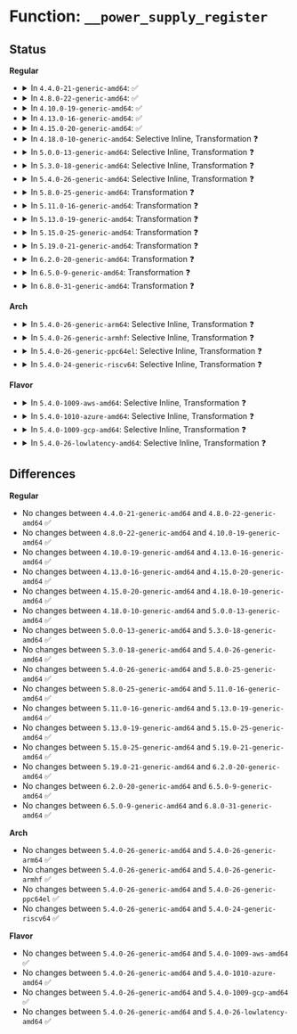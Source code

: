 # Function: <code>__power_supply_register</code>

## Status
<b>Regular</b>
<ul>
<li>
<details>
<summary>In <code>4.4.0-21-generic-amd64</code>: ✅</summary>

```c
struct power_supply * __power_supply_register(struct device * parent, const struct power_supply_desc * desc, const struct power_supply_config * cfg, bool ws)
```

```json
{
  "name": "__power_supply_register",
  "collision_type": "Unique Static",
  "inline_type": "No",
  "funcs": [
    {
      "addr": 18446744071585657728,
      "name": "__power_supply_register",
      "external": false,
      "loc": "drivers/power/power_supply_core.c:704",
      "file": "drivers/power/power_supply_core.c",
      "inline": "seen, unknown",
      "caller_inline": [],
      "caller_func": [
        "drivers/power/power_supply_core.c:power_supply_register",
        "drivers/power/power_supply_core.c:power_supply_register_no_ws",
        "drivers/power/power_supply_core.c:devm_power_supply_register",
        "drivers/power/power_supply_core.c:devm_power_supply_register_no_ws"
      ]
    }
  ],
  "symbols": [
    {
      "addr": 18446744071585657728,
      "name": "__power_supply_register",
      "section": ".text",
      "bind": "STB_LOCAL",
      "size": 821
    }
  ]
}
```
</details>
</li>
<li>
<details>
<summary>In <code>4.8.0-22-generic-amd64</code>: ✅</summary>

```c
struct power_supply * __power_supply_register(struct device * parent, const struct power_supply_desc * desc, const struct power_supply_config * cfg, bool ws)
```

```json
{
  "name": "__power_supply_register",
  "collision_type": "Unique Static",
  "inline_type": "No",
  "funcs": [
    {
      "addr": 18446744071586054656,
      "name": "__power_supply_register",
      "external": false,
      "loc": "drivers/power/power_supply_core.c:712",
      "file": "drivers/power/power_supply_core.c",
      "inline": "seen, unknown",
      "caller_inline": [],
      "caller_func": [
        "drivers/power/power_supply_core.c:devm_power_supply_register_no_ws",
        "drivers/power/power_supply_core.c:devm_power_supply_register",
        "drivers/power/power_supply_core.c:power_supply_register_no_ws",
        "drivers/power/power_supply_core.c:power_supply_register"
      ]
    }
  ],
  "symbols": [
    {
      "addr": 18446744071586054656,
      "name": "__power_supply_register",
      "section": ".text",
      "bind": "STB_LOCAL",
      "size": 815
    }
  ]
}
```
</details>
</li>
<li>
<details>
<summary>In <code>4.10.0-19-generic-amd64</code>: ✅</summary>

```c
struct power_supply * __power_supply_register(struct device * parent, const struct power_supply_desc * desc, const struct power_supply_config * cfg, bool ws)
```

```json
{
  "name": "__power_supply_register",
  "collision_type": "Unique Static",
  "inline_type": "No",
  "funcs": [
    {
      "addr": 18446744071586252400,
      "name": "__power_supply_register",
      "external": false,
      "loc": "drivers/power/supply/power_supply_core.c:712",
      "file": "drivers/power/supply/power_supply_core.c",
      "inline": "seen, unknown",
      "caller_inline": [],
      "caller_func": [
        "drivers/power/supply/power_supply_core.c:devm_power_supply_register_no_ws",
        "drivers/power/supply/power_supply_core.c:devm_power_supply_register",
        "drivers/power/supply/power_supply_core.c:power_supply_register_no_ws",
        "drivers/power/supply/power_supply_core.c:power_supply_register"
      ]
    }
  ],
  "symbols": [
    {
      "addr": 18446744071586252400,
      "name": "__power_supply_register",
      "section": ".text",
      "bind": "STB_LOCAL",
      "size": 815
    }
  ]
}
```
</details>
</li>
<li>
<details>
<summary>In <code>4.13.0-16-generic-amd64</code>: ✅</summary>

```c
struct power_supply * __power_supply_register(struct device * parent, const struct power_supply_desc * desc, const struct power_supply_config * cfg, bool ws)
```

```json
{
  "name": "__power_supply_register",
  "collision_type": "Unique Static",
  "inline_type": "No",
  "funcs": [
    {
      "addr": 18446744071586351408,
      "name": "__power_supply_register",
      "external": false,
      "loc": "drivers/power/supply/power_supply_core.c:801",
      "file": "drivers/power/supply/power_supply_core.c",
      "inline": "seen, unknown",
      "caller_inline": [],
      "caller_func": [
        "drivers/power/supply/power_supply_core.c:devm_power_supply_register_no_ws",
        "drivers/power/supply/power_supply_core.c:devm_power_supply_register",
        "drivers/power/supply/power_supply_core.c:power_supply_register_no_ws",
        "drivers/power/supply/power_supply_core.c:power_supply_register"
      ]
    }
  ],
  "symbols": [
    {
      "addr": 18446744071586351408,
      "name": "__power_supply_register",
      "section": ".text",
      "bind": "STB_LOCAL",
      "size": 937
    }
  ]
}
```
</details>
</li>
<li>
<details>
<summary>In <code>4.15.0-20-generic-amd64</code>: ✅</summary>

```c
struct power_supply * __power_supply_register(struct device * parent, const struct power_supply_desc * desc, const struct power_supply_config * cfg, bool ws)
```

```json
{
  "name": "__power_supply_register",
  "collision_type": "Unique Static",
  "inline_type": "No",
  "funcs": [
    {
      "addr": 18446744071586816192,
      "name": "__power_supply_register",
      "external": false,
      "loc": "drivers/power/supply/power_supply_core.c:839",
      "file": "drivers/power/supply/power_supply_core.c",
      "inline": "seen, unknown",
      "caller_inline": [],
      "caller_func": [
        "drivers/power/supply/power_supply_core.c:devm_power_supply_register_no_ws",
        "drivers/power/supply/power_supply_core.c:devm_power_supply_register",
        "drivers/power/supply/power_supply_core.c:power_supply_register_no_ws",
        "drivers/power/supply/power_supply_core.c:power_supply_register"
      ]
    }
  ],
  "symbols": [
    {
      "addr": 18446744071586816192,
      "name": "__power_supply_register",
      "section": ".text",
      "bind": "STB_LOCAL",
      "size": 924
    }
  ]
}
```
</details>
</li>
<li>
<details>
<summary>In <code>4.18.0-10-generic-amd64</code>: Selective Inline, Transformation ❓</summary>

```c
struct power_supply * __power_supply_register(struct device * parent, const struct power_supply_desc * desc, const struct power_supply_config * cfg, bool ws)
```

```json
{
  "name": "__power_supply_register",
  "collision_type": "Unique Static",
  "inline_type": "Selective",
  "funcs": [
    {
      "addr": 0,
      "name": "__power_supply_register",
      "external": false,
      "loc": "drivers/power/supply/power_supply_core.c:846",
      "file": "drivers/power/supply/power_supply_core.c",
      "inline": "not declared, inlined",
      "caller_inline": [],
      "caller_func": [
        "drivers/power/supply/power_supply_core.c:devm_power_supply_register_no_ws",
        "drivers/power/supply/power_supply_core.c:devm_power_supply_register",
        "drivers/power/supply/power_supply_core.c:power_supply_register_no_ws",
        "drivers/power/supply/power_supply_core.c:power_supply_register"
      ]
    }
  ],
  "symbols": [
    {
      "addr": 18446744071587108080,
      "name": "__power_supply_register",
      "section": ".text",
      "bind": "STB_LOCAL",
      "size": 1010
    },
    {
      "addr": 18446744071587109475,
      "name": "__power_supply_register.cold.17",
      "section": ".text",
      "bind": "STB_LOCAL",
      "size": 27
    }
  ]
}
```
</details>
</li>
<li>
<details>
<summary>In <code>5.0.0-13-generic-amd64</code>: Selective Inline, Transformation ❓</summary>

```c
struct power_supply * __power_supply_register(struct device * parent, const struct power_supply_desc * desc, const struct power_supply_config * cfg, bool ws)
```

```json
{
  "name": "__power_supply_register",
  "collision_type": "Unique Static",
  "inline_type": "Selective",
  "funcs": [
    {
      "addr": 18446744071587286173,
      "name": "__power_supply_register",
      "external": false,
      "loc": "drivers/power/supply/power_supply_core.c:984",
      "file": "drivers/power/supply/power_supply_core.c",
      "inline": "not declared, inlined",
      "caller_inline": [],
      "caller_func": [
        "drivers/power/supply/power_supply_core.c:devm_power_supply_register_no_ws",
        "drivers/power/supply/power_supply_core.c:devm_power_supply_register",
        "drivers/power/supply/power_supply_core.c:power_supply_register_no_ws",
        "drivers/power/supply/power_supply_core.c:power_supply_register"
      ]
    }
  ],
  "symbols": [
    {
      "addr": 18446744071587286032,
      "name": "__power_supply_register",
      "section": ".text",
      "bind": "STB_LOCAL",
      "size": 1022
    },
    {
      "addr": 18446744071587287527,
      "name": "__power_supply_register.cold.21",
      "section": ".text",
      "bind": "STB_LOCAL",
      "size": 27
    }
  ]
}
```
</details>
</li>
<li>
<details>
<summary>In <code>5.3.0-18-generic-amd64</code>: Selective Inline, Transformation ❓</summary>

```c
struct power_supply * __power_supply_register(struct device * parent, const struct power_supply_desc * desc, const struct power_supply_config * cfg, bool ws)
```

```json
{
  "name": "__power_supply_register",
  "collision_type": "Unique Static",
  "inline_type": "Selective",
  "funcs": [
    {
      "addr": 18446744071587555504,
      "name": "__power_supply_register",
      "external": false,
      "loc": "drivers/power/supply/power_supply_core.c:994",
      "file": "drivers/power/supply/power_supply_core.c",
      "inline": "not declared, inlined",
      "caller_inline": [],
      "caller_func": [
        "drivers/power/supply/power_supply_core.c:devm_power_supply_register_no_ws",
        "drivers/power/supply/power_supply_core.c:devm_power_supply_register",
        "drivers/power/supply/power_supply_core.c:power_supply_register_no_ws",
        "drivers/power/supply/power_supply_core.c:power_supply_register"
      ]
    }
  ],
  "symbols": [
    {
      "addr": 18446744071587555504,
      "name": "__power_supply_register.part.0",
      "section": ".text",
      "bind": "STB_LOCAL",
      "size": 931
    },
    {
      "addr": 18446744071587556448,
      "name": "__power_supply_register",
      "section": ".text",
      "bind": "STB_LOCAL",
      "size": 163
    },
    {
      "addr": 18446744071587557134,
      "name": "__power_supply_register.cold",
      "section": ".text",
      "bind": "STB_LOCAL",
      "size": 33
    }
  ]
}
```
</details>
</li>
<li>
<details>
<summary>In <code>5.4.0-26-generic-amd64</code>: Selective Inline, Transformation ❓</summary>

```c
struct power_supply * __power_supply_register(struct device * parent, const struct power_supply_desc * desc, const struct power_supply_config * cfg, bool ws)
```

```json
{
  "name": "__power_supply_register",
  "collision_type": "Unique Static",
  "inline_type": "Selective",
  "funcs": [
    {
      "addr": 18446744071587758816,
      "name": "__power_supply_register",
      "external": false,
      "loc": "drivers/power/supply/power_supply_core.c:994",
      "file": "drivers/power/supply/power_supply_core.c",
      "inline": "not declared, inlined",
      "caller_inline": [],
      "caller_func": [
        "drivers/power/supply/power_supply_core.c:devm_power_supply_register_no_ws",
        "drivers/power/supply/power_supply_core.c:devm_power_supply_register",
        "drivers/power/supply/power_supply_core.c:power_supply_register_no_ws",
        "drivers/power/supply/power_supply_core.c:power_supply_register"
      ]
    }
  ],
  "symbols": [
    {
      "addr": 18446744071587758816,
      "name": "__power_supply_register.part.0",
      "section": ".text",
      "bind": "STB_LOCAL",
      "size": 931
    },
    {
      "addr": 18446744071587759760,
      "name": "__power_supply_register",
      "section": ".text",
      "bind": "STB_LOCAL",
      "size": 163
    },
    {
      "addr": 18446744071587760408,
      "name": "__power_supply_register.cold",
      "section": ".text",
      "bind": "STB_LOCAL",
      "size": 33
    }
  ]
}
```
</details>
</li>
<li>
<details>
<summary>In <code>5.8.0-25-generic-amd64</code>: Transformation ❓</summary>

```c
struct power_supply * __power_supply_register(struct device * parent, const struct power_supply_desc * desc, const struct power_supply_config * cfg, bool ws)
```

```json
{
  "name": "__power_supply_register",
  "collision_type": "Unique Static",
  "inline_type": "No",
  "funcs": [
    {
      "addr": 0,
      "name": "__power_supply_register",
      "external": false,
      "loc": "drivers/power/supply/power_supply_core.c:1067",
      "file": "drivers/power/supply/power_supply_core.c",
      "inline": "seen, unknown",
      "caller_inline": [],
      "caller_func": [
        "drivers/power/supply/power_supply_core.c:devm_power_supply_register_no_ws",
        "drivers/power/supply/power_supply_core.c:devm_power_supply_register",
        "drivers/power/supply/power_supply_core.c:power_supply_register_no_ws",
        "drivers/power/supply/power_supply_core.c:power_supply_register"
      ]
    }
  ],
  "symbols": [
    {
      "addr": 18446744071588603744,
      "name": "__power_supply_register",
      "section": ".text",
      "bind": "STB_LOCAL",
      "size": 1000
    },
    {
      "addr": 18446744071588606101,
      "name": "__power_supply_register.cold",
      "section": ".text",
      "bind": "STB_LOCAL",
      "size": 35
    }
  ]
}
```
</details>
</li>
<li>
<details>
<summary>In <code>5.11.0-16-generic-amd64</code>: Transformation ❓</summary>

```c
struct power_supply * __power_supply_register(struct device * parent, const struct power_supply_desc * desc, const struct power_supply_config * cfg, bool ws)
```

```json
{
  "name": "__power_supply_register",
  "collision_type": "Unique Static",
  "inline_type": "No",
  "funcs": [
    {
      "addr": 0,
      "name": "__power_supply_register",
      "external": false,
      "loc": "drivers/power/supply/power_supply_core.c:1091",
      "file": "drivers/power/supply/power_supply_core.c",
      "inline": "seen, unknown",
      "caller_inline": [],
      "caller_func": [
        "drivers/power/supply/power_supply_core.c:devm_power_supply_register_no_ws",
        "drivers/power/supply/power_supply_core.c:devm_power_supply_register",
        "drivers/power/supply/power_supply_core.c:power_supply_register_no_ws",
        "drivers/power/supply/power_supply_core.c:power_supply_register"
      ]
    }
  ],
  "symbols": [
    {
      "addr": 18446744071588626944,
      "name": "__power_supply_register",
      "section": ".text",
      "bind": "STB_LOCAL",
      "size": 930
    },
    {
      "addr": 18446744071591580501,
      "name": "__power_supply_register.cold",
      "section": ".text",
      "bind": "STB_LOCAL",
      "size": 27
    }
  ]
}
```
</details>
</li>
<li>
<details>
<summary>In <code>5.13.0-19-generic-amd64</code>: Transformation ❓</summary>

```c
struct power_supply * __power_supply_register(struct device * parent, const struct power_supply_desc * desc, const struct power_supply_config * cfg, bool ws)
```

```json
{
  "name": "__power_supply_register",
  "collision_type": "Unique Static",
  "inline_type": "No",
  "funcs": [
    {
      "addr": 0,
      "name": "__power_supply_register",
      "external": false,
      "loc": "drivers/power/supply/power_supply_core.c:1091",
      "file": "drivers/power/supply/power_supply_core.c",
      "inline": "seen, unknown",
      "caller_inline": [],
      "caller_func": [
        "drivers/power/supply/power_supply_core.c:devm_power_supply_register_no_ws",
        "drivers/power/supply/power_supply_core.c:devm_power_supply_register",
        "drivers/power/supply/power_supply_core.c:power_supply_register_no_ws",
        "drivers/power/supply/power_supply_core.c:power_supply_register"
      ]
    }
  ],
  "symbols": [
    {
      "addr": 18446744071588511728,
      "name": "__power_supply_register",
      "section": ".text",
      "bind": "STB_LOCAL",
      "size": 1063
    },
    {
      "addr": 18446744071591523321,
      "name": "__power_supply_register.cold",
      "section": ".text",
      "bind": "STB_LOCAL",
      "size": 35
    }
  ]
}
```
</details>
</li>
<li>
<details>
<summary>In <code>5.15.0-25-generic-amd64</code>: Transformation ❓</summary>

```c
struct power_supply * __power_supply_register(struct device * parent, const struct power_supply_desc * desc, const struct power_supply_config * cfg, bool ws)
```

```json
{
  "name": "__power_supply_register",
  "collision_type": "Unique Static",
  "inline_type": "No",
  "funcs": [
    {
      "addr": 0,
      "name": "__power_supply_register",
      "external": false,
      "loc": "drivers/power/supply/power_supply_core.c:1114",
      "file": "drivers/power/supply/power_supply_core.c",
      "inline": "seen, unknown",
      "caller_inline": [],
      "caller_func": [
        "drivers/power/supply/power_supply_core.c:devm_power_supply_register_no_ws",
        "drivers/power/supply/power_supply_core.c:devm_power_supply_register",
        "drivers/power/supply/power_supply_core.c:power_supply_register_no_ws",
        "drivers/power/supply/power_supply_core.c:power_supply_register"
      ]
    }
  ],
  "symbols": [
    {
      "addr": 18446744071589184576,
      "name": "__power_supply_register",
      "section": ".text",
      "bind": "STB_LOCAL",
      "size": 1075
    },
    {
      "addr": 18446744071592633152,
      "name": "__power_supply_register.cold",
      "section": ".text",
      "bind": "STB_LOCAL",
      "size": 60
    }
  ]
}
```
</details>
</li>
<li>
<details>
<summary>In <code>5.19.0-21-generic-amd64</code>: Transformation ❓</summary>

```c
struct power_supply * __power_supply_register(struct device * parent, const struct power_supply_desc * desc, const struct power_supply_config * cfg, bool ws)
```

```json
{
  "name": "__power_supply_register",
  "collision_type": "Unique Static",
  "inline_type": "No",
  "funcs": [
    {
      "addr": 0,
      "name": "__power_supply_register",
      "external": false,
      "loc": "drivers/power/supply/power_supply_core.c:1283",
      "file": "drivers/power/supply/power_supply_core.c",
      "inline": "seen, unknown",
      "caller_inline": [],
      "caller_func": [
        "drivers/power/supply/power_supply_core.c:devm_power_supply_register_no_ws",
        "drivers/power/supply/power_supply_core.c:devm_power_supply_register",
        "drivers/power/supply/power_supply_core.c:power_supply_register_no_ws",
        "drivers/power/supply/power_supply_core.c:power_supply_register"
      ]
    }
  ],
  "symbols": [
    {
      "addr": 18446744071590642880,
      "name": "__power_supply_register",
      "section": ".text",
      "bind": "STB_LOCAL",
      "size": 1136
    },
    {
      "addr": 18446744071594516873,
      "name": "__power_supply_register.cold",
      "section": ".text",
      "bind": "STB_LOCAL",
      "size": 51
    }
  ]
}
```
</details>
</li>
<li>
<details>
<summary>In <code>6.2.0-20-generic-amd64</code>: Transformation ❓</summary>

```c
struct power_supply * __power_supply_register(struct device * parent, const struct power_supply_desc * desc, const struct power_supply_config * cfg, bool ws)
```

```json
{
  "name": "__power_supply_register",
  "collision_type": "Unique Static",
  "inline_type": "No",
  "funcs": [
    {
      "addr": 0,
      "name": "__power_supply_register",
      "external": false,
      "loc": "drivers/power/supply/power_supply_core.c:1201",
      "file": "drivers/power/supply/power_supply_core.c",
      "inline": "seen, unknown",
      "caller_inline": [],
      "caller_func": [
        "drivers/power/supply/power_supply_core.c:devm_power_supply_register_no_ws",
        "drivers/power/supply/power_supply_core.c:devm_power_supply_register",
        "drivers/power/supply/power_supply_core.c:power_supply_register_no_ws",
        "drivers/power/supply/power_supply_core.c:power_supply_register"
      ]
    }
  ],
  "symbols": [
    {
      "addr": 18446744071592307424,
      "name": "__power_supply_register",
      "section": ".text",
      "bind": "STB_LOCAL",
      "size": 1084
    },
    {
      "addr": 18446744071596308578,
      "name": "__power_supply_register.cold",
      "section": ".text",
      "bind": "STB_LOCAL",
      "size": 21
    }
  ]
}
```
</details>
</li>
<li>
<details>
<summary>In <code>6.5.0-9-generic-amd64</code>: Transformation ❓</summary>

```c
struct power_supply * __power_supply_register(struct device * parent, const struct power_supply_desc * desc, const struct power_supply_config * cfg, bool ws)
```

```json
{
  "name": "__power_supply_register",
  "collision_type": "Unique Static",
  "inline_type": "No",
  "funcs": [
    {
      "addr": 0,
      "name": "__power_supply_register",
      "external": false,
      "loc": "drivers/power/supply/power_supply_core.c:1340",
      "file": "drivers/power/supply/power_supply_core.c",
      "inline": "seen, unknown",
      "caller_inline": [],
      "caller_func": [
        "drivers/power/supply/power_supply_core.c:devm_power_supply_register_no_ws",
        "drivers/power/supply/power_supply_core.c:devm_power_supply_register",
        "drivers/power/supply/power_supply_core.c:power_supply_register_no_ws",
        "drivers/power/supply/power_supply_core.c:power_supply_register"
      ]
    }
  ],
  "symbols": [
    {
      "addr": 18446744071592733808,
      "name": "__power_supply_register",
      "section": ".text",
      "bind": "STB_LOCAL",
      "size": 1147
    },
    {
      "addr": 18446744071596837981,
      "name": "__power_supply_register.cold",
      "section": ".text",
      "bind": "STB_LOCAL",
      "size": 21
    }
  ]
}
```
</details>
</li>
<li>
<details>
<summary>In <code>6.8.0-31-generic-amd64</code>: Transformation ❓</summary>

```c
struct power_supply * __power_supply_register(struct device * parent, const struct power_supply_desc * desc, const struct power_supply_config * cfg, bool ws)
```

```json
{
  "name": "__power_supply_register",
  "collision_type": "Unique Static",
  "inline_type": "No",
  "funcs": [
    {
      "addr": 0,
      "name": "__power_supply_register",
      "external": false,
      "loc": "drivers/power/supply/power_supply_core.c:1344",
      "file": "drivers/power/supply/power_supply_core.c",
      "inline": "seen, unknown",
      "caller_inline": [],
      "caller_func": [
        "drivers/power/supply/power_supply_core.c:devm_power_supply_register_no_ws",
        "drivers/power/supply/power_supply_core.c:devm_power_supply_register",
        "drivers/power/supply/power_supply_core.c:power_supply_register_no_ws",
        "drivers/power/supply/power_supply_core.c:power_supply_register"
      ]
    }
  ],
  "symbols": [
    {
      "addr": 18446744071593481664,
      "name": "__power_supply_register",
      "section": ".text",
      "bind": "STB_LOCAL",
      "size": 1245
    },
    {
      "addr": 18446744071597762031,
      "name": "__power_supply_register.cold",
      "section": ".text",
      "bind": "STB_LOCAL",
      "size": 21
    }
  ]
}
```
</details>
</li>
</ul>
<b>Arch</b>
<ul>
<li>
<details>
<summary>In <code>5.4.0-26-generic-arm64</code>: Selective Inline, Transformation ❓</summary>

```c
struct power_supply * __power_supply_register(struct device * parent, const struct power_supply_desc * desc, const struct power_supply_config * cfg, bool ws)
```

```json
{
  "name": "__power_supply_register",
  "collision_type": "Unique Static",
  "inline_type": "Selective",
  "funcs": [
    {
      "addr": 18446603336500952552,
      "name": "__power_supply_register",
      "external": false,
      "loc": "drivers/power/supply/power_supply_core.c:994",
      "file": "drivers/power/supply/power_supply_core.c",
      "inline": "not declared, inlined",
      "caller_inline": [],
      "caller_func": [
        "drivers/power/supply/power_supply_core.c:devm_power_supply_register_no_ws",
        "drivers/power/supply/power_supply_core.c:devm_power_supply_register",
        "drivers/power/supply/power_supply_core.c:power_supply_register_no_ws",
        "drivers/power/supply/power_supply_core.c:power_supply_register"
      ]
    }
  ],
  "symbols": [
    {
      "addr": 18446603336500952552,
      "name": "__power_supply_register.part.0",
      "section": ".text",
      "bind": "STB_LOCAL",
      "size": 1212
    },
    {
      "addr": 18446603336500953768,
      "name": "__power_supply_register",
      "section": ".text",
      "bind": "STB_LOCAL",
      "size": 224
    }
  ]
}
```
</details>
</li>
<li>
<details>
<summary>In <code>5.4.0-26-generic-armhf</code>: Selective Inline, Transformation ❓</summary>

```c
struct power_supply * __power_supply_register(struct device * parent, const struct power_supply_desc * desc, const struct power_supply_config * cfg, bool ws)
```

```json
{
  "name": "__power_supply_register",
  "collision_type": "Unique Static",
  "inline_type": "Selective",
  "funcs": [
    {
      "addr": 3233467756,
      "name": "__power_supply_register",
      "external": false,
      "loc": "drivers/power/supply/power_supply_core.c:994",
      "file": "drivers/power/supply/power_supply_core.c",
      "inline": "not declared, inlined",
      "caller_inline": [],
      "caller_func": [
        "drivers/power/supply/power_supply_core.c:devm_power_supply_register_no_ws",
        "drivers/power/supply/power_supply_core.c:devm_power_supply_register",
        "drivers/power/supply/power_supply_core.c:power_supply_register_no_ws",
        "drivers/power/supply/power_supply_core.c:power_supply_register"
      ]
    }
  ],
  "symbols": [
    {
      "addr": 3233467756,
      "name": "__power_supply_register.part.0",
      "section": ".text",
      "bind": "STB_LOCAL",
      "size": 1276
    },
    {
      "addr": 3233469032,
      "name": "__power_supply_register",
      "section": ".text",
      "bind": "STB_LOCAL",
      "size": 216
    }
  ]
}
```
</details>
</li>
<li>
<details>
<summary>In <code>5.4.0-26-generic-ppc64el</code>: Selective Inline, Transformation ❓</summary>

```c
struct power_supply * __power_supply_register(struct device * parent, const struct power_supply_desc * desc, const struct power_supply_config * cfg, bool ws)
```

```json
{
  "name": "__power_supply_register",
  "collision_type": "Unique Static",
  "inline_type": "Selective",
  "funcs": [
    {
      "addr": 13835058055294412864,
      "name": "__power_supply_register",
      "external": false,
      "loc": "drivers/power/supply/power_supply_core.c:994",
      "file": "drivers/power/supply/power_supply_core.c",
      "inline": "not declared, inlined",
      "caller_inline": [],
      "caller_func": [
        "drivers/power/supply/power_supply_core.c:devm_power_supply_register_no_ws",
        "drivers/power/supply/power_supply_core.c:devm_power_supply_register",
        "drivers/power/supply/power_supply_core.c:power_supply_register_no_ws",
        "drivers/power/supply/power_supply_core.c:power_supply_register"
      ]
    }
  ],
  "symbols": [
    {
      "addr": 13835058055294412864,
      "name": "__power_supply_register.part.0",
      "section": ".text",
      "bind": "STB_LOCAL",
      "size": 1620
    },
    {
      "addr": 13835058055294414496,
      "name": "__power_supply_register",
      "section": ".text",
      "bind": "STB_LOCAL",
      "size": 296
    }
  ]
}
```
</details>
</li>
<li>
<details>
<summary>In <code>5.4.0-24-generic-riscv64</code>: Selective Inline, Transformation ❓</summary>

```c
struct power_supply * __power_supply_register(struct device * parent, const struct power_supply_desc * desc, const struct power_supply_config * cfg, bool ws)
```

```json
{
  "name": "__power_supply_register",
  "collision_type": "Unique Static",
  "inline_type": "Selective",
  "funcs": [
    {
      "addr": 18446743936277714550,
      "name": "__power_supply_register",
      "external": false,
      "loc": "drivers/power/supply/power_supply_core.c:994",
      "file": "drivers/power/supply/power_supply_core.c",
      "inline": "not declared, inlined",
      "caller_inline": [],
      "caller_func": [
        "drivers/power/supply/power_supply_core.c:devm_power_supply_register_no_ws",
        "drivers/power/supply/power_supply_core.c:devm_power_supply_register",
        "drivers/power/supply/power_supply_core.c:power_supply_register_no_ws",
        "drivers/power/supply/power_supply_core.c:power_supply_register"
      ]
    }
  ],
  "symbols": [
    {
      "addr": 18446743936277714550,
      "name": "__power_supply_register.part.0",
      "section": ".text",
      "bind": "STB_LOCAL",
      "size": 1092
    },
    {
      "addr": 18446743936277715642,
      "name": "__power_supply_register",
      "section": ".text",
      "bind": "STB_LOCAL",
      "size": 172
    }
  ]
}
```
</details>
</li>
</ul>
<b>Flavor</b>
<ul>
<li>
<details>
<summary>In <code>5.4.0-1009-aws-amd64</code>: Selective Inline, Transformation ❓</summary>

```c
struct power_supply * __power_supply_register(struct device * parent, const struct power_supply_desc * desc, const struct power_supply_config * cfg, bool ws)
```

```json
{
  "name": "__power_supply_register",
  "collision_type": "Unique Static",
  "inline_type": "Selective",
  "funcs": [
    {
      "addr": 18446744071587399760,
      "name": "__power_supply_register",
      "external": false,
      "loc": "drivers/power/supply/power_supply_core.c:994",
      "file": "drivers/power/supply/power_supply_core.c",
      "inline": "not declared, inlined",
      "caller_inline": [],
      "caller_func": [
        "drivers/power/supply/power_supply_core.c:devm_power_supply_register_no_ws",
        "drivers/power/supply/power_supply_core.c:devm_power_supply_register",
        "drivers/power/supply/power_supply_core.c:power_supply_register_no_ws",
        "drivers/power/supply/power_supply_core.c:power_supply_register"
      ]
    }
  ],
  "symbols": [
    {
      "addr": 18446744071587399760,
      "name": "__power_supply_register.part.0",
      "section": ".text",
      "bind": "STB_LOCAL",
      "size": 931
    },
    {
      "addr": 18446744071587400704,
      "name": "__power_supply_register",
      "section": ".text",
      "bind": "STB_LOCAL",
      "size": 163
    },
    {
      "addr": 18446744071587401352,
      "name": "__power_supply_register.cold",
      "section": ".text",
      "bind": "STB_LOCAL",
      "size": 33
    }
  ]
}
```
</details>
</li>
<li>
<details>
<summary>In <code>5.4.0-1010-azure-amd64</code>: Selective Inline, Transformation ❓</summary>

```c
struct power_supply * __power_supply_register(struct device * parent, const struct power_supply_desc * desc, const struct power_supply_config * cfg, bool ws)
```

```json
{
  "name": "__power_supply_register",
  "collision_type": "Unique Static",
  "inline_type": "Selective",
  "funcs": [
    {
      "addr": 18446744071587167968,
      "name": "__power_supply_register",
      "external": false,
      "loc": "drivers/power/supply/power_supply_core.c:994",
      "file": "drivers/power/supply/power_supply_core.c",
      "inline": "not declared, inlined",
      "caller_inline": [],
      "caller_func": [
        "drivers/power/supply/power_supply_core.c:devm_power_supply_register_no_ws",
        "drivers/power/supply/power_supply_core.c:devm_power_supply_register",
        "drivers/power/supply/power_supply_core.c:power_supply_register_no_ws",
        "drivers/power/supply/power_supply_core.c:power_supply_register"
      ]
    }
  ],
  "symbols": [
    {
      "addr": 18446744071587167968,
      "name": "__power_supply_register.part.0",
      "section": ".text",
      "bind": "STB_LOCAL",
      "size": 931
    },
    {
      "addr": 18446744071587168912,
      "name": "__power_supply_register",
      "section": ".text",
      "bind": "STB_LOCAL",
      "size": 163
    },
    {
      "addr": 18446744071587169560,
      "name": "__power_supply_register.cold",
      "section": ".text",
      "bind": "STB_LOCAL",
      "size": 33
    }
  ]
}
```
</details>
</li>
<li>
<details>
<summary>In <code>5.4.0-1009-gcp-amd64</code>: Selective Inline, Transformation ❓</summary>

```c
struct power_supply * __power_supply_register(struct device * parent, const struct power_supply_desc * desc, const struct power_supply_config * cfg, bool ws)
```

```json
{
  "name": "__power_supply_register",
  "collision_type": "Unique Static",
  "inline_type": "Selective",
  "funcs": [
    {
      "addr": 18446744071587714960,
      "name": "__power_supply_register",
      "external": false,
      "loc": "drivers/power/supply/power_supply_core.c:994",
      "file": "drivers/power/supply/power_supply_core.c",
      "inline": "not declared, inlined",
      "caller_inline": [],
      "caller_func": [
        "drivers/power/supply/power_supply_core.c:devm_power_supply_register_no_ws",
        "drivers/power/supply/power_supply_core.c:devm_power_supply_register",
        "drivers/power/supply/power_supply_core.c:power_supply_register_no_ws",
        "drivers/power/supply/power_supply_core.c:power_supply_register"
      ]
    }
  ],
  "symbols": [
    {
      "addr": 18446744071587714960,
      "name": "__power_supply_register.part.0",
      "section": ".text",
      "bind": "STB_LOCAL",
      "size": 931
    },
    {
      "addr": 18446744071587715904,
      "name": "__power_supply_register",
      "section": ".text",
      "bind": "STB_LOCAL",
      "size": 163
    },
    {
      "addr": 18446744071587716552,
      "name": "__power_supply_register.cold",
      "section": ".text",
      "bind": "STB_LOCAL",
      "size": 33
    }
  ]
}
```
</details>
</li>
<li>
<details>
<summary>In <code>5.4.0-26-lowlatency-amd64</code>: Selective Inline, Transformation ❓</summary>

```c
struct power_supply * __power_supply_register(struct device * parent, const struct power_supply_desc * desc, const struct power_supply_config * cfg, bool ws)
```

```json
{
  "name": "__power_supply_register",
  "collision_type": "Unique Static",
  "inline_type": "Selective",
  "funcs": [
    {
      "addr": 18446744071587828016,
      "name": "__power_supply_register",
      "external": false,
      "loc": "drivers/power/supply/power_supply_core.c:994",
      "file": "drivers/power/supply/power_supply_core.c",
      "inline": "not declared, inlined",
      "caller_inline": [],
      "caller_func": [
        "drivers/power/supply/power_supply_core.c:devm_power_supply_register_no_ws",
        "drivers/power/supply/power_supply_core.c:devm_power_supply_register",
        "drivers/power/supply/power_supply_core.c:power_supply_register_no_ws",
        "drivers/power/supply/power_supply_core.c:power_supply_register"
      ]
    }
  ],
  "symbols": [
    {
      "addr": 18446744071587828016,
      "name": "__power_supply_register.part.0",
      "section": ".text",
      "bind": "STB_LOCAL",
      "size": 931
    },
    {
      "addr": 18446744071587828960,
      "name": "__power_supply_register",
      "section": ".text",
      "bind": "STB_LOCAL",
      "size": 163
    },
    {
      "addr": 18446744071587829608,
      "name": "__power_supply_register.cold",
      "section": ".text",
      "bind": "STB_LOCAL",
      "size": 33
    }
  ]
}
```
</details>
</li>
</ul>

## Differences
<b>Regular</b>
<ul>
<li>
No changes between <code>4.4.0-21-generic-amd64</code> and <code>4.8.0-22-generic-amd64</code> ✅
</li>
<li>
No changes between <code>4.8.0-22-generic-amd64</code> and <code>4.10.0-19-generic-amd64</code> ✅
</li>
<li>
No changes between <code>4.10.0-19-generic-amd64</code> and <code>4.13.0-16-generic-amd64</code> ✅
</li>
<li>
No changes between <code>4.13.0-16-generic-amd64</code> and <code>4.15.0-20-generic-amd64</code> ✅
</li>
<li>
No changes between <code>4.15.0-20-generic-amd64</code> and <code>4.18.0-10-generic-amd64</code> ✅
</li>
<li>
No changes between <code>4.18.0-10-generic-amd64</code> and <code>5.0.0-13-generic-amd64</code> ✅
</li>
<li>
No changes between <code>5.0.0-13-generic-amd64</code> and <code>5.3.0-18-generic-amd64</code> ✅
</li>
<li>
No changes between <code>5.3.0-18-generic-amd64</code> and <code>5.4.0-26-generic-amd64</code> ✅
</li>
<li>
No changes between <code>5.4.0-26-generic-amd64</code> and <code>5.8.0-25-generic-amd64</code> ✅
</li>
<li>
No changes between <code>5.8.0-25-generic-amd64</code> and <code>5.11.0-16-generic-amd64</code> ✅
</li>
<li>
No changes between <code>5.11.0-16-generic-amd64</code> and <code>5.13.0-19-generic-amd64</code> ✅
</li>
<li>
No changes between <code>5.13.0-19-generic-amd64</code> and <code>5.15.0-25-generic-amd64</code> ✅
</li>
<li>
No changes between <code>5.15.0-25-generic-amd64</code> and <code>5.19.0-21-generic-amd64</code> ✅
</li>
<li>
No changes between <code>5.19.0-21-generic-amd64</code> and <code>6.2.0-20-generic-amd64</code> ✅
</li>
<li>
No changes between <code>6.2.0-20-generic-amd64</code> and <code>6.5.0-9-generic-amd64</code> ✅
</li>
<li>
No changes between <code>6.5.0-9-generic-amd64</code> and <code>6.8.0-31-generic-amd64</code> ✅
</li>
</ul>
<b>Arch</b>
<ul>
<li>
No changes between <code>5.4.0-26-generic-amd64</code> and <code>5.4.0-26-generic-arm64</code> ✅
</li>
<li>
No changes between <code>5.4.0-26-generic-amd64</code> and <code>5.4.0-26-generic-armhf</code> ✅
</li>
<li>
No changes between <code>5.4.0-26-generic-amd64</code> and <code>5.4.0-26-generic-ppc64el</code> ✅
</li>
<li>
No changes between <code>5.4.0-26-generic-amd64</code> and <code>5.4.0-24-generic-riscv64</code> ✅
</li>
</ul>
<b>Flavor</b>
<ul>
<li>
No changes between <code>5.4.0-26-generic-amd64</code> and <code>5.4.0-1009-aws-amd64</code> ✅
</li>
<li>
No changes between <code>5.4.0-26-generic-amd64</code> and <code>5.4.0-1010-azure-amd64</code> ✅
</li>
<li>
No changes between <code>5.4.0-26-generic-amd64</code> and <code>5.4.0-1009-gcp-amd64</code> ✅
</li>
<li>
No changes between <code>5.4.0-26-generic-amd64</code> and <code>5.4.0-26-lowlatency-amd64</code> ✅
</li>
</ul>
